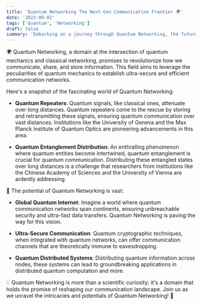 ```yaml
---
title: 'Quantum Networking The Next-Gen Communication Frontier 🌍'
date: '2023-09-02'
tags: ['Quantum', 'Networking']
draft: false
summary: 'Embarking on a journey through Quantum Networking, the future of secure and efficient communication!'
---
```


🌍 Quantum Networking, a domain at the intersection of quantum mechanics and classical networking, promises to revolutionize how we communicate, share, and store information. This field aims to leverage the peculiarities of quantum mechanics to establish ultra-secure and efficient communication networks.

Here's a snapshot of the fascinating world of Quantum Networking:

- **Quantum Repeaters**: Quantum signals, like classical ones, attenuate over long distances. Quantum repeaters come to the rescue by storing and retransmitting these signals, ensuring quantum communication over vast distances. Institutions like the University of Geneva and the Max Planck Institute of Quantum Optics are pioneering advancements in this area.

- **Quantum Entanglement Distribution**: An enthralling phenomenon where quantum entities become intertwined, quantum entanglement is crucial for quantum communication. Distributing these entangled states over long distances is a challenge that researchers from institutions like the Chinese Academy of Sciences and the University of Vienna are ardently addressing.

🌌 The potential of Quantum Networking is vast:

- **Global Quantum Internet**: Imagine a world where quantum communication networks span continents, ensuring unbreachable security and ultra-fast data transfers. Quantum Networking is paving the way for this vision.

- **Ultra-Secure Communication**: Quantum cryptographic techniques, when integrated with quantum networks, can offer communication channels that are theoretically immune to eavesdropping.

- **Quantum Distributed Systems**: Distributing quantum information across nodes, these systems can lead to groundbreaking applications in distributed quantum computation and more.

💡 Quantum Networking is more than a scientific curiosity; it's a domain that holds the promise of reshaping our communication landscape. Join us as we unravel the intricacies and potentials of Quantum Networking! 🚀
